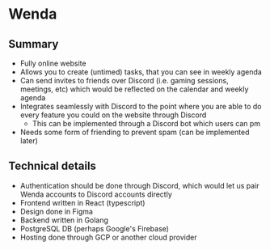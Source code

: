 # Wenda

## Summary

- Fully online website
- Allows you to create (untimed) tasks, that you can see in weekly agenda
- Can send invites to friends over Discord (i.e. gaming sessions, meetings, etc) which would be reflected on the calendar and weekly agenda
- Integrates seamlessly with Discord to the point where you are able to do every feature you could on the website through Discord
  - This can be implemented through a Discord bot which users can pm
- Needs some form of friending to prevent spam (can be implemented later)

## Technical details

- Authentication should be done through Discord, which would let us pair Wenda accounts to Discord accounts directly
- Frontend written in React (typescript)
- Design done in Figma
- Backend written in Golang 
- PostgreSQL DB (perhaps Google's Firebase)
- Hosting done through GCP or another cloud provider
